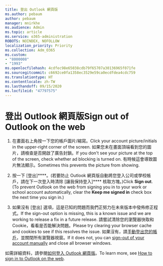 ```yaml
---
title: 登出 Outlook 網頁版
ms.author: pebaum
author: pebaum
manager: mnirkhe
ms.audience: Admin
ms.topic: article
ms.service: o365-administration
ROBOTS: NOINDEX, NOFOLLOW
localization_priority: Priority
ms.collection: Adm_O365
ms.custom:
- "8000008"
- "1993"
ms.openlocfilehash: 4cdfec98e65038cdb79f65707a30136965f071fe
ms.sourcegitcommit: c6692ce0fa1358ec3529e59ca0ecdfdea4cdc759
ms.translationtype: HT
ms.contentlocale: zh-TW
ms.lasthandoff: 09/15/2020
ms.locfileid: "47797575"
---
```

# <a name="sign-out-of-outlook-on-the-web"></a><span data-ttu-id="548b8-102">登出 Outlook 網頁版</span><span class="sxs-lookup"><span data-stu-id="548b8-102">Sign out of Outlook on the web</span></span>

1. <span data-ttu-id="548b8-103">在畫面右上角按一下您的帳戶圖片/縮寫。</span><span class="sxs-lookup"><span data-stu-id="548b8-103">Click your account picture/initials in the upper-right corner of the screen.</span></span> <span data-ttu-id="548b8-104">如果您未在畫面頂端看到您的圖片，請檢查是否開啟了廣告封鎖。</span><span class="sxs-lookup"><span data-stu-id="548b8-104">If you don't see your picture at the top of the screen, check whether ad blocking is turned on.</span></span> <span data-ttu-id="548b8-105">有時候這會導致圖片無法顯示。</span><span class="sxs-lookup"><span data-stu-id="548b8-105">Sometimes this prevents the picture from showing.</span></span>

2. <span data-ttu-id="548b8-106">按一下 [登出]\*\*\*\*。(若要防止 Outlook 網頁版自動將您登入公司或學校帳戶，請在下一次登入時清除 [讓我保持登入]\*\*\*\* 核取方塊。)</span><span class="sxs-lookup"><span data-stu-id="548b8-106">Click **Sign out**. (To prevent Outlook on the web from signing you in to your work or school account automatically, clear the **Keep me signed in** check box the next time you sign in.)</span></span>

3. <span data-ttu-id="548b8-107">如果沒有 [登出] 選項，這是已知的問題而我們正努力在未來版本中發佈修正程式。</span><span class="sxs-lookup"><span data-stu-id="548b8-107">If the sign-out option is missing, this is a known issue and we are working to release a fix in a future release.</span></span>  <span data-ttu-id="548b8-108">請嘗試清除您的瀏覽器快取和 Cookie，看看是否能解決問題。</span><span class="sxs-lookup"><span data-stu-id="548b8-108">Please try clearing your browser cache and cookies to see if this resolves the issue.</span></span>  <span data-ttu-id="548b8-109">如果沒有，請[手動登出您的帳戶](https://login.live.com/logout.srf)，並關閉所有瀏覽器視窗。</span><span class="sxs-lookup"><span data-stu-id="548b8-109">If it does not, you can [sign-out of your account manually](https://login.live.com/logout.srf) and close all browser windows.</span></span>

<span data-ttu-id="548b8-110">如需詳細資料，請參閱[如何登入 Outlook 網頁版](https://support.office.com/article/how-to-sign-in-to-outlook-on-the-web-763fab4d-0138-4814-b450-37fc286bcb79)。</span><span class="sxs-lookup"><span data-stu-id="548b8-110">To learn more, see [How to sign in to Outlook on the web](https://support.office.com/article/how-to-sign-in-to-outlook-on-the-web-763fab4d-0138-4814-b450-37fc286bcb79).</span></span>
